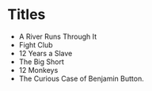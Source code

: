 # Titles

- A River Runs Through It
- Fight Club
- 12 Years a Slave
- The Big Short
- 12 Monkeys
- The Curious Case of Benjamin Button.
